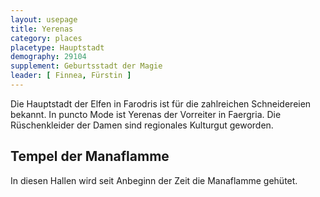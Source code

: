 ```yaml
---
layout: usepage
title: Yerenas
category: places
placetype: Hauptstadt
demography: 29104
supplement: Geburtsstadt der Magie
leader: [ Finnea, Fürstin ]
---
```


Die Hauptstadt der Elfen in Farodris ist für die zahlreichen Schneidereien bekannt. In puncto Mode ist Yerenas der
Vorreiter in Faergria. Die Rüschenkleider der Damen sind regionales Kulturgut geworden.

<!--more-->

## Tempel der Manaflamme

In diesen Hallen wird seit Anbeginn der Zeit die Manaflamme gehütet.